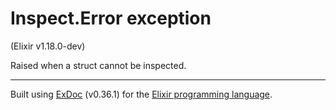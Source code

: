 # Inspect.Error exception
(Elixir v1.18.0-dev)

Raised when a struct cannot be inspected.



---
Built using [ExDoc](https://github.com/elixir-lang/ex_doc "ExDoc") (v0.36.1) for the [Elixir programming language](href="https://elixir-lang.org" "Elixir").
